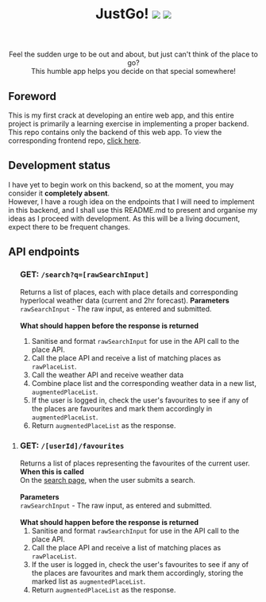 <header align='center'>
  <h1>
    <div display='flex' align-items='center'>
      JustGo!
      <img src='https://user-images.githubusercontent.com/23531034/148372740-681d6810-c6ef-4560-b64e-996db9079e1e.png#gh-light-mode-only' />
      <img src='https://user-images.githubusercontent.com/23531034/148373133-da36d27f-8f04-49f4-a7c1-ecefd5818801.png#gh-dark-mode-only' />
    </div>
  </h1>
</header>

<p align='center'>
  Feel the sudden urge to be out and about, but just can't think of the place to go?
  <br />
  This humble app helps you decide on that special somewhere!
</p>

<h2>Foreword</h2>
This is my first crack at developing an entire web app, and this entire project is primarily a learning exercise in implementing a proper backend. This repo contains only the backend of this web app. To view the corresponding frontend repo, <a href='https://github.com/canneth/just-go-frontend' rel='noreferrer'>click here</a>.

<h2>Development status</h2>
I have yet to begin work on this backend, so at the moment, you may consider it <strong>completely absent</strong>.
<br />
However, I have a rough idea on the endpoints that I will need to implement in this backend, and I shall use this README.md to present and organise my ideas as I proceed with development.
As this will be a living document, expect there to be frequent changes.

<h2>API endpoints</h2>
<ol>
    <h3>GET: <code>/search?q=[rawSearchInput]</code></h3>
    Returns a list of places, each with place details and corresponding hyperlocal weather data (current and 2hr forecast).
    <b>Parameters</b><br />
    <code>rawSearchInput</code> - The raw input, as entered and submitted.
    <br /><br />
    <b>What should happen before the response is returned</b><br />
    <ol>
      <li>Sanitise and format <code>rawSearchInput</code> for use in the API call to the place API.</li>
      <li>Call the place API and receive a list of matching places as <code>rawPlaceList</code>.</li>
      <li>Call the weather API and receive weather data</li>
      <li>Combine place list and the corresponding weather data in a new list, <code>augmentedPlaceList</code>.
      <li>If the user is logged in, check the user's favourites to see if any of the places are favourites and mark them accordingly in <code>augmentedPlaceList</code>.
      <li>Return <code>augmentedPlaceList</code> as the response.</li>
    </ol>
  </li>
  <li>
    <h3>GET: <code>/[userId]/favourites</code></h3>
    Returns a list of places representing the favourites of the current user.
    <b>When this is called</b><br />
    On the <a href='https://justgo.dev/search' rel='noreferrer'>search page</a>, when the user submits a search.
    <br /><br />
    <b>Parameters</b><br />
    <code>rawSearchInput</code> - The raw input, as entered and submitted.
    <br /><br />
    <b>What should happen before the response is returned</b><br />
    <ol>
      <li>Sanitise and format <code>rawSearchInput</code> for use in the API call to the place API.</li>
      <li>Call the place API and receive a list of matching places as <code>rawPlaceList</code>.</li>
      <li>If the user is logged in, check the user's favourites to see if any of the places are favourites and mark them accordingly, storing the marked list as <code>augmentedPlaceList</code>.</li>
      <li>Return <code>augmentedPlaceList</code> as the response.</li>
    </ol>
  </li>
</ol>
